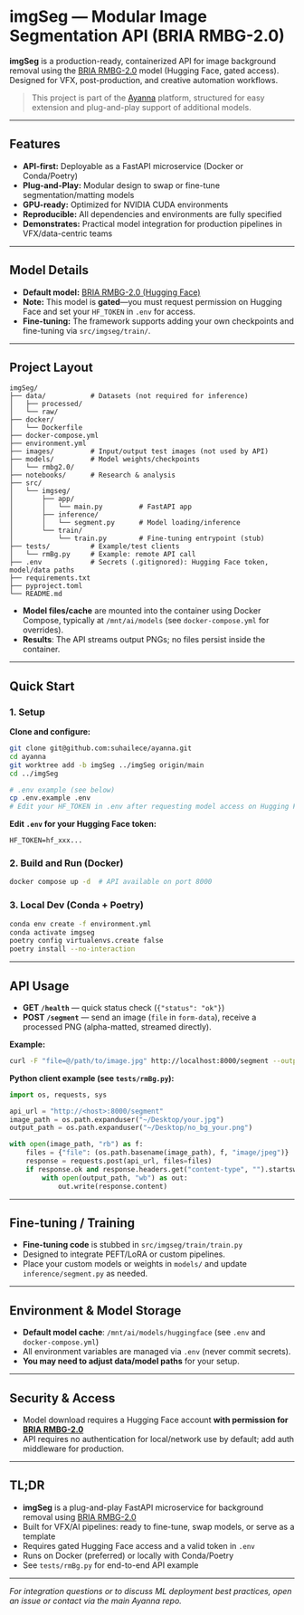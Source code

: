 # imgSeg — Modular Image Segmentation API (BRIA RMBG-2.0)

**imgSeg** is a production-ready, containerized API for image background removal using the [BRIA RMBG-2.0](https://huggingface.co/briaai/RMBG-2.0) model (Hugging Face, gated access). Designed for VFX, post-production, and creative automation workflows.

> This project is part of the [Ayanna](https://github.com/suhailece/ayanna) platform, structured for easy extension and plug-and-play support of additional models.

---

## Features

* **API-first:** Deployable as a FastAPI microservice (Docker or Conda/Poetry)
* **Plug-and-Play:** Modular design to swap or fine-tune segmentation/matting models
* **GPU-ready:** Optimized for NVIDIA CUDA environments
* **Reproducible:** All dependencies and environments are fully specified
* **Demonstrates:** Practical model integration for production pipelines in VFX/data-centric teams

---

## Model Details

* **Default model:** [BRIA RMBG-2.0 (Hugging Face)](https://huggingface.co/briaai/RMBG-2.0)
* **Note:** This model is **gated**—you must request permission on Hugging Face and set your `HF_TOKEN` in `.env` for access.
* **Fine-tuning:** The framework supports adding your own checkpoints and fine-tuning via `src/imgseg/train/`.

---

## Project Layout

```
imgSeg/
├── data/           # Datasets (not required for inference)
│   ├── processed/
│   └── raw/
├── docker/
│   └── Dockerfile
├── docker-compose.yml
├── environment.yml
├── images/         # Input/output test images (not used by API)
├── models/         # Model weights/checkpoints
│   └── rmbg2.0/
├── notebooks/      # Research & analysis
├── src/
│   └── imgseg/
│       ├── app/
│       │   └── main.py         # FastAPI app
│       ├── inference/
│       │   └── segment.py      # Model loading/inference
│       └── train/
│           └── train.py        # Fine-tuning entrypoint (stub)
├── tests/          # Example/test clients
│   └── rmBg.py     # Example: remote API call
├── .env            # Secrets (.gitignored): Hugging Face token, model/data paths
├── requirements.txt
├── pyproject.toml
└── README.md
```

* **Model files/cache** are mounted into the container using Docker Compose, typically at `/mnt/ai/models` (see `docker-compose.yml` for overrides).
* **Results**: The API streams output PNGs; no files persist inside the container.

---

## Quick Start

### **1. Setup**

**Clone and configure:**

```sh
git clone git@github.com:suhailece/ayanna.git
cd ayanna
git worktree add -b imgSeg ../imgSeg origin/main
cd ../imgSeg

# .env example (see below)
cp .env.example .env
# Edit your HF_TOKEN in .env after requesting model access on Hugging Face
```

**Edit `.env` for your Hugging Face token:**

```
HF_TOKEN=hf_xxx...
```

### **2. Build and Run (Docker)**

```sh
docker compose up -d  # API available on port 8000
```

### **3. Local Dev (Conda + Poetry)**

```sh
conda env create -f environment.yml
conda activate imgseg
poetry config virtualenvs.create false
poetry install --no-interaction
```

---

## API Usage

* **GET `/health`** — quick status check (`{"status": "ok"}`)
* **POST `/segment`** — send an image (`file` in `form-data`), receive a processed PNG (alpha-matted, streamed directly).

**Example:**

```sh
curl -F "file=@/path/to/image.jpg" http://localhost:8000/segment --output no_bg_image.png
```

**Python client example (see `tests/rmBg.py`):**

```python
import os, requests, sys

api_url = "http://<host>:8000/segment"
image_path = os.path.expanduser("~/Desktop/your.jpg")
output_path = os.path.expanduser("~/Desktop/no_bg_your.png")

with open(image_path, "rb") as f:
    files = {"file": (os.path.basename(image_path), f, "image/jpeg")}
    response = requests.post(api_url, files=files)
    if response.ok and response.headers.get("content-type", "").startswith("image/png"):
        with open(output_path, "wb") as out:
            out.write(response.content)
```

---

## Fine-tuning / Training

* **Fine-tuning code** is stubbed in `src/imgseg/train/train.py`
* Designed to integrate PEFT/LoRA or custom pipelines.
* Place your custom models or weights in `models/` and update `inference/segment.py` as needed.

---

## Environment & Model Storage

* **Default model cache**: `/mnt/ai/models/huggingface` (see `.env` and `docker-compose.yml`)
* All environment variables are managed via `.env` (never commit secrets).
* **You may need to adjust data/model paths** for your setup.

---

## Security & Access

* Model download requires a Hugging Face account **with permission for [BRIA RMBG-2.0](https://huggingface.co/briaai/RMBG-2.0)**
* API requires no authentication for local/network use by default; add auth middleware for production.

---

## TL;DR

* **imgSeg** is a plug-and-play FastAPI microservice for background removal using [BRIA RMBG-2.0](https://huggingface.co/briaai/RMBG-2.0)
* Built for VFX/AI pipelines: ready to fine-tune, swap models, or serve as a template
* Requires gated Hugging Face access and a valid token in `.env`
* Runs on Docker (preferred) or locally with Conda/Poetry
* See `tests/rmBg.py` for end-to-end API example

---

*For integration questions or to discuss ML deployment best practices, open an issue or contact via the main Ayanna repo.*

